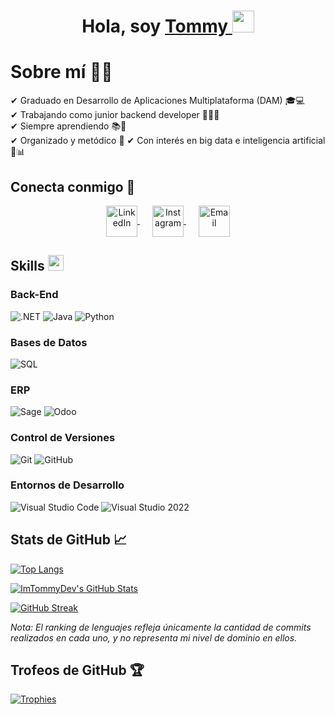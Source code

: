 <div align="center">
  <h1 align="center">Hola, soy <a href="https://www.linkedin.com/in/tomás-primo-rico-801498231">Tommy </a><img src="https://media.giphy.com/media/hvRJCLFzcasrR4ia7z/giphy.gif" width="35"></h1>
</div>

# Sobre mí 👨‍💻

✔ Graduado en Desarrollo de Aplicaciones Multiplataforma (DAM) 🎓💻  
✔ Trabajando como junior backend developer 👨‍💻🌱  
✔ Siempre aprendiendo 📚🚀  
✔ Organizado y metódico 🧩
✔ Con interés en big data e inteligencia artificial 🤖📊    

## Conecta conmigo 🤝

<p align="center">
  <!-- LinkedIn -->
  <a href="https://www.linkedin.com/in/tomás-primo-rico-801498231" target="_blank" style="margin-right: 20px;">
    <img align="center" src="https://user-images.githubusercontent.com/88904952/234979284-68c11d7f-1acc-4f0c-ac78-044e1037d7b0.png" alt="LinkedIn" height="50" width="50" />
  </a>
  
  <!-- Instagram -->
  <a href="https://www.instagram.com/tomasprimo_/" target="_blank" style="margin-right: 20px;">
    <img align="center" src="https://upload.wikimedia.org/wikipedia/commons/a/a5/Instagram_icon.png" alt="Instagram" height="50" width="50" />
  </a>
  
  <!-- Email -->
  <a href="mailto:tommy.devlpr@gmail.com" target="_blank">
    <img align="center" src="https://upload.wikimedia.org/wikipedia/commons/4/4e/Gmail_Icon.png" alt="Email" height="50" width="50" />
  </a>
</p>

## <b>Skills </b><img src="https://media2.giphy.com/media/QssGEmpkyEOhBCb7e1/giphy.gif?cid=ecf05e47a0n3gi1bfqntqmob8g9aid1oyj2wr3ds3mg700bl&rid=giphy.gif" width ="25">

<h3 align="left">Back-End</h3>
<p align="left">
    <img src="https://img.shields.io/badge/.NET%20-%235C2D91.svg?style=for-the-badge&logo=dot-net&logoColor=white" alt=".NET">
    <img src="https://img.shields.io/badge/Java%20-%23ED8B00.svg?style=for-the-badge&logo=java&logoColor=white" alt="Java">
    <img src="https://img.shields.io/badge/Python-%2314354C.svg?style=for-the-badge&logo=python&logoColor=white" alt="Python">
</p>

<h3 align="left">Bases de Datos</h3>
<p align="left">
    <img src="https://img.shields.io/badge/SQL%20-%234477a1.svg?style=for-the-badge&logo=sql&logoColor=white" alt="SQL">
</p>


<h3 align="left">ERP</h3>
<p align="left">
    <img src="https://img.shields.io/badge/Sage%20-%23E34F26.svg?style=for-the-badge&logo=sage&logoColor=white" alt="Sage">
    <img src="https://img.shields.io/badge/Odoo%20-%2381C784.svg?style=for-the-badge&logo=odoo&logoColor=white" alt="Odoo">
</p>

<h3 align="left">Control de Versiones</h3>
<p align="left">
    <img src="https://img.shields.io/badge/git-%23F05033.svg?style=for-the-badge&logo=git&logoColor=white" alt="Git">
    <img src="https://img.shields.io/badge/github-%23121011.svg?style=for-the-badge&logo=github&logoColor=white" alt="GitHub">
</p>

<h3 align="left">Entornos de Desarrollo</h3>
<p align="left">
    <img src="https://img.shields.io/badge/Visual%20Studio%20Code-0078d7.svg?style=for-the-badge&logo=visual-studio-code&logoColor=white" alt="Visual Studio Code">
    <img src="https://img.shields.io/badge/Visual%20Studio%202022-5C2D91?style=for-the-badge&logo=visualstudio&logoColor=white" alt="Visual Studio 2022">
</p>

## Stats de GitHub 📈

[![Top Langs](https://github-readme-stats.vercel.app/api/top-langs/?username=ImTommyDev&layout=compact&langs_count=6&title_color=c1ad82&text_color=ffffff&bg_color=0d1117&border_color=c1ad82&border_width=2)](https://github.com/ImTommyDev/github-readme-stats)

[![ImTommyDev's GitHub Stats](https://github-readme-stats.vercel.app/api?username=ImTommyDev&show_icons=true&hide_title=true&count_private=true&include_all_commits=true&title_color=c1ad82&text_color=ffffff&icon_color=c1ad82&bg_color=0d1117&border_color=c1ad82&border_width=2)](https://github.com/ImTommyDev/github-readme-stats)

[![GitHub Streak](https://streak-stats.demolab.com?user=ImTommyDev&theme=dark&border=2C2C2C&ring=c1ad82&fire=c1ad82&currStreakLabel=c1ad82&sideLabels=ffffff&dates=ffffff)](https://github.com/ImTommyDev)


*Nota: El ranking de lenguajes refleja únicamente la cantidad de commits realizados en cada uno, y no representa mi nivel de dominio en ellos.*

## Trofeos de GitHub 🏆 

[![Trophies](https://github-profile-trophy.vercel.app/?username=ImTommyDev&theme=dark)](https://github.com/ryo-ma/github-profile-trophy)

